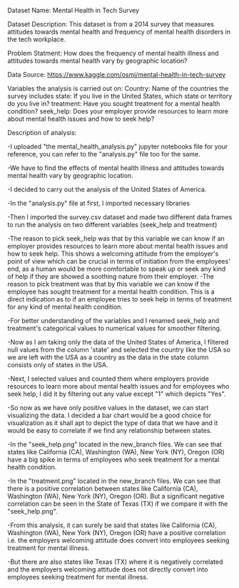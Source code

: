 Dataset Name:
Mental Health in Tech Survey

Dataset Description:
This dataset is from a 2014 survey that measures attitudes towards mental health and frequency of mental health disorders in the tech workplace.

Problem Statment:
How does the frequency of mental health illness and attitudes towards mental health vary by geographic location?

Data Source:
https://www.kaggle.com/osmi/mental-health-in-tech-survey

Variables the analysis is carried out on:
Country: Name of the countries the survey includes
state: If you live in the United States, which state or territory do you live in?
treatment: Have you sought treatment for a mental health condition?
seek_help: Does your employer provide resources to learn more about mental health issues and how to seek help?

Description of analysis:

-I uploaded "the mental_health_analysis.py" jupyter notebooks file for your reference, you can refer to the "analysis.py" file too for the same.

-We have to find the effects of mental health illness and attitudes towards mental health vary by geographic location.

-I decided to carry out the analysis of the United States of America.

-In the "analysis.py" file at first, I imported necessary libraries

-Then I imported the survey.csv dataset and made two different data frames to run the analysis on two different variables (seek_help and treatment)

-The reason to pick seek_help was that by this variable we can know if an employer provides resources to learn more about mental health issues and how to seek help. This shows a welcoming attitude from the employer's point of view which can be crucial in terms of initiation from the employees' end, as a human would be more comfortable to speak up or seek any kind of help if they are showed a soothing nature from their employer.
-The reason to pick treatment was that by this variable we can know if the employee has sought treatment for a mental health condition. This is a direct indication as to if an employee tries to seek help in terms of treatment for any kind of mental health condition.

-For better understanding of the variables and I renamed seek_help and treatment's categorical values to numerical values for smoother filtering.

-Now as I am taking only the data of the United States of America, I filtered null values from the column 'state' and selected the country like the USA so we are left with the USA as a country as the data in the state column consists only of states in the USA.

-Next, I selected values and counted them where employers provide resources to learn more about mental health issues and for employees who seek help, I did it by filtering out any value except "1" which depicts "Yes".

-So now as we have only positive values in the dataset, we can start visualizing the data. I decided a bar chart would be a good choice for visualization as it shall apt to depict the type of data that we have and it would be easy to correlate if we find any relationship between states.

-In the "seek_help.png" located in the new_branch files. We can see that states like California (CA), Washington (WA), New York (NY), Oregon (OR) have a big spike in terms of employees who seek treatment for a mental health condition.

-In the "treatment.png" located in the new_branch files. We can see that there is a positive correlation between states like California (CA), Washington (WA), New York (NY), Oregon (OR). But a significant negative correlation can be seen in the State of Texas (TX) if we compare it with the "seek_help.png".

-From this analysis, it can surely be said that states like California (CA), Washington (WA), New York (NY), Oregon (OR) have a positive correlation i.e. the employers welcoming attitude does convert into employees seeking treatment for mental illness.

-But there are also states like Texas (TX) where it is negatively correlated and the employers welcoming attitude does not directly convert into employees seeking treatment for mental illness.
